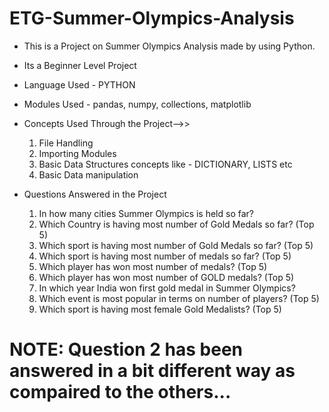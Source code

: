 # ETG-Summer-Olympics-Analysis

+ This is a Project on Summer Olympics Analysis made by using Python.
+ Its a Beginner Level Project
+ Language Used - PYTHON
+ Modules Used - pandas, numpy, collections, matplotlib

+ Concepts Used Through the Project-->>
	1. File Handling
	2. Importing Modules
	3. Basic Data Structures concepts like - DICTIONARY, LISTS etc
    4. Basic Data manipulation

+ Questions Answered in the Project
	1. In how many cities Summer Olympics is held so far?
    2. Which Country is having most number of Gold Medals so far? (Top 5)
    3. Which sport is having most number of Gold Medals so far? (Top 5)
    4. Which sport is having most number of medals so far? (Top 5)
    5. Which player has won most number of medals? (Top 5)
    6. Which player has won most number of GOLD medals? (Top 5)
    7. In which year India won first gold medal in Summer Olympics?
    8. Which event is most popular in terms on number of players? (Top 5)
    9. Which sport is having most female Gold Medalists? (Top 5)

# NOTE: Question 2 has been answered in a bit different way as compaired to the others...
